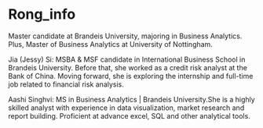 # Rong_info
Master candidate at Brandeis University, majoring in Business Analytics. Plus, Master of Business Analytics at University of Nottingham.


Jia (Jessy) Si: MSBA & MSF candidate in International Business School in Brandeis University. Before that, she worked as a credit risk analyst at the Bank of China. Moving forward, she is exploring the internship and full-time job related to financial risk analysis.

Aashi Singhvi: MS in Business Analytics | Brandeis University.She is a highly skilled analyst with experience in data visualization, market research and report building. Proficient at advance excel, SQL and other analytical tools.
